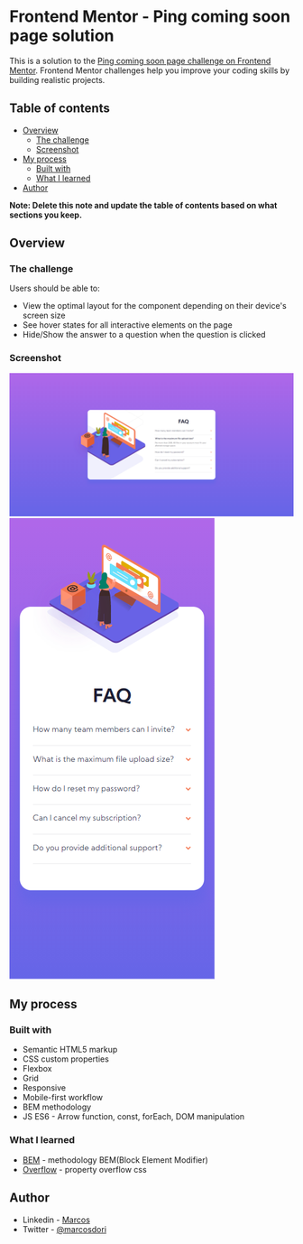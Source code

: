 # Frontend Mentor - Ping coming soon page solution

This is a solution to the [Ping coming soon page challenge on Frontend Mentor](https://www.frontendmentor.io/challenges/ping-single-column-coming-soon-page-5cadd051fec04111f7b848da). Frontend Mentor challenges help you improve your coding skills by building realistic projects. 

## Table of contents

- [Overview](#overview)
  - [The challenge](#the-challenge)
  - [Screenshot](#screenshot)
- [My process](#my-process)
  - [Built with](#built-with)
  - [What I learned](#what-i-learned)
- [Author](#author)

**Note: Delete this note and update the table of contents based on what sections you keep.**

## Overview

### The challenge

Users should be able to:

- View the optimal layout for the component depending on their device's screen size
- See hover states for all interactive elements on the page
- Hide/Show the answer to a question when the question is clicked

### Screenshot

![Desktop](./images/my-version-desktop.png)
![Mobile](./images/my-version-mobile.png)

## My process

### Built with

- Semantic HTML5 markup
- CSS custom properties
- Flexbox
- Grid
- Responsive
- Mobile-first workflow
- BEM methodology
- JS ES6 - Arrow function, const, forEach, DOM manipulation


### What I learned

- [BEM](http://getbem.com/introduction/) - methodology BEM(Block Element Modifier)
- [Overflow](https://developer.mozilla.org/en-US/docs/Web/CSS/overflow) - property overflow css

## Author

- Linkedin - [Marcos](https://www.linkedin.com/in/marcos-doriguetto/)
- Twitter - [@marcosdori](https://www.twitter.com/marcosdori)

